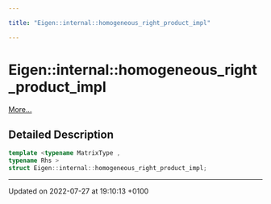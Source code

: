 ```yaml
---

title: "Eigen::internal::homogeneous_right_product_impl"

---
```


# Eigen::internal::homogeneous_right_product_impl



 [More...](#detailed-description)

## Detailed Description

```cpp
template <typename MatrixType ,
typename Rhs >
struct Eigen::internal::homogeneous_right_product_impl;
```

-------------------------------

Updated on 2022-07-27 at 19:10:13 +0100